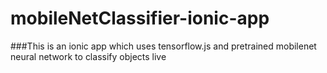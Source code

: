 # mobileNetClassifier-ionic-app
###This is an ionic app which uses tensorflow.js and pretrained mobilenet neural network to classify objects live  
